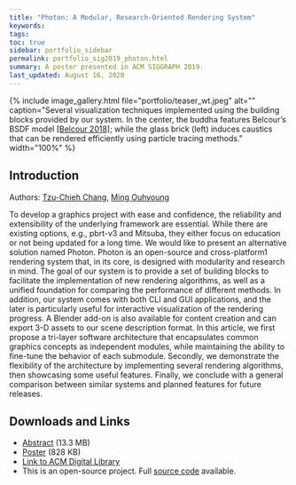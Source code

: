 ```yaml
---
title: "Photon: A Modular, Research-Oriented Rendering System"
keywords: 
tags: 
toc: true
sidebar: portfolio_sidebar
permalink: portfolio_sig2019_photon.html
summary: A poster presented in ACM SIGGRAPH 2019.
last_updated: August 16, 2020
---
```


{% include image_gallery.html file="portfolio/teaser_wt.jpeg" alt="" caption="Several visualization techniques implemented using the building blocks provided by our system. In the center, the buddha features
Belcour’s BSDF model [\[Belcour 2018\]](https://belcour.github.io/blog/research/publication/2018/05/05/brdf-realtime-layered.html); while the glass brick (left) induces caustics that can be rendered efficiently using particle tracing methods." width="100%" %}

## Introduction

Authors: [Tzu-Chieh Chang](https://tzuchieh.github.io/index.html), [Ming Ouhyoung](https://www.csie.ntu.edu.tw/~ming/)

To develop a graphics project with ease and confidence, the reliability and extensibility of the underlying framework are essential. While there are existing options, e.g., pbrt-v3 and Mitsuba, they either focus on education or not being updated for a long time. We would like to present an alternative solution named Photon.
Photon is an open-source and cross-platform1 rendering system that, in its core, is designed with modularity and research in mind. The goal of our system is to provide a set of building blocks to facilitate the implementation of new rendering algorithms, as well as a unified foundation for comparing the performance
of different methods. In addition, our system comes with both CLI and GUI applications, and the later is particularly useful for interactive visualization of the rendering progress. A Blender add-on is also available for content creation and can export 3-D assets to our scene description format. In this article, we first propose a tri-layer software architecture that encapsulates common graphics concepts as independent modules, while maintaining the ability to fine-tune the behavior of each submodule. Secondly, we demonstrate the flexibility of the architecture by implementing several rendering algorithms, then showcasing some useful features. Finally, we conclude with a general comparison between similar systems and planned features for
future releases.

## Downloads and Links

* [Abstract](images/portfolio/sig2019_photon_abstract.pdf) (13.3 MB)
* [Poster](images/portfolio/sig2019_photon_poster.pdf) (828 KB)
* [Link to ACM Digital Library](https://dl.acm.org/doi/10.1145/3306214.3338586)
* This is an open-source project. Full [source code](https://github.com/TzuChieh/Photon-v2) available.
